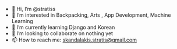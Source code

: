 - 👋 Hi, I’m @stratiss
- 👀 I’m interested in Backpacking, Arts , App Development, Machine Learning
- 🌱 I’m currently learning Django and Korean
- 💞️ I’m looking to collaborate on nothing yet
- 📫 How to reach me: skandalakis.stratis@gmail.com 

<!---
stratiss/stratiss is a ✨ special ✨ repository because its `README.md` (this file) appears on your GitHub profile.
You can click the Preview link to take a look at your changes.
--->
